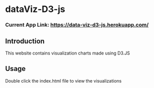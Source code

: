 # dataViz-D3-js

### Current App Link: https://data-viz-d3-js.herokuapp.com/

## Introduction
This website contains visualization charts made using D3.JS

## Usage
Double click the index.html file to view the visualizations
